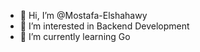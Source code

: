 - 👋 Hi, I’m @Mostafa-Elshahawy
- 👀 I’m interested in Backend Development
- 🌱 I’m currently learning Go


<!---
Mostafa-Elshahawy/Mostafa-Elshahawy is a ✨ special ✨ repository because its `README.md` (this file) appears on your GitHub profile.
You can click the Preview link to take a look at your changes.
--->
